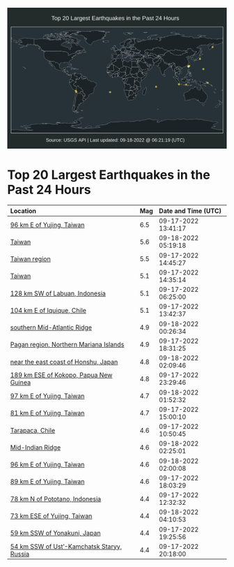 ![Map](./map.png)

# Top 20 Largest Earthquakes in the Past 24 Hours

| Location | Mag | Date and Time (UTC) |
|:---|:---|:---|
| [96 km E of Yujing, Taiwan](https://earthquake.usgs.gov/earthquakes/eventpage/us7000i8ui) | 6.5 | 09-17-2022 13:41:17 |
| [Taiwan](https://earthquake.usgs.gov/earthquakes/eventpage/us7000i903) | 5.6 | 09-18-2022 05:19:18 |
| [Taiwan region](https://earthquake.usgs.gov/earthquakes/eventpage/us7000i8v9) | 5.5 | 09-17-2022 14:45:27 |
| [Taiwan](https://earthquake.usgs.gov/earthquakes/eventpage/us7000i8v0) | 5.1 | 09-17-2022 14:35:14 |
| [128 km SW of Labuan, Indonesia](https://earthquake.usgs.gov/earthquakes/eventpage/us7000i8rv) | 5.1 | 09-17-2022 06:25:00 |
| [104 km E of Iquique, Chile](https://earthquake.usgs.gov/earthquakes/eventpage/us7000i8uf) | 5.1 | 09-17-2022 13:42:37 |
| [southern Mid-Atlantic Ridge](https://earthquake.usgs.gov/earthquakes/eventpage/us7000i8xw) | 4.9 | 09-18-2022 00:26:34 |
| [Pagan region, Northern Mariana Islands](https://earthquake.usgs.gov/earthquakes/eventpage/us7000i8wa) | 4.9 | 09-17-2022 18:31:25 |
| [near the east coast of Honshu, Japan](https://earthquake.usgs.gov/earthquakes/eventpage/us7000i8yp) | 4.8 | 09-18-2022 02:09:46 |
| [189 km ESE of Kokopo, Papua New Guinea](https://earthquake.usgs.gov/earthquakes/eventpage/us7000i8xn) | 4.8 | 09-17-2022 23:29:46 |
| [97 km E of Yujing, Taiwan](https://earthquake.usgs.gov/earthquakes/eventpage/us7000i8yl) | 4.7 | 09-18-2022 01:52:32 |
| [81 km E of Yujing, Taiwan](https://earthquake.usgs.gov/earthquakes/eventpage/us7000i8vi) | 4.7 | 09-17-2022 15:00:10 |
| [Tarapaca, Chile](https://earthquake.usgs.gov/earthquakes/eventpage/us7000i8tr) | 4.6 | 09-17-2022 10:50:45 |
| [Mid-Indian Ridge](https://earthquake.usgs.gov/earthquakes/eventpage/us7000i8z1) | 4.6 | 09-18-2022 02:25:01 |
| [96 km E of Yujing, Taiwan](https://earthquake.usgs.gov/earthquakes/eventpage/us7000i8yn) | 4.6 | 09-18-2022 02:00:08 |
| [89 km E of Yujing, Taiwan](https://earthquake.usgs.gov/earthquakes/eventpage/us7000i8w3) | 4.6 | 09-17-2022 18:03:29 |
| [78 km N of Pototano, Indonesia](https://earthquake.usgs.gov/earthquakes/eventpage/us7000i8u6) | 4.4 | 09-17-2022 12:32:32 |
| [73 km ESE of Yujing, Taiwan](https://earthquake.usgs.gov/earthquakes/eventpage/us7000i8zk) | 4.4 | 09-18-2022 04:10:53 |
| [59 km SSW of Yonakuni, Japan](https://earthquake.usgs.gov/earthquakes/eventpage/us7000i8wh) | 4.4 | 09-17-2022 19:25:56 |
| [54 km SSW of Ust’-Kamchatsk Staryy, Russia](https://earthquake.usgs.gov/earthquakes/eventpage/us7000i8wt) | 4.4 | 09-17-2022 20:18:00 |
